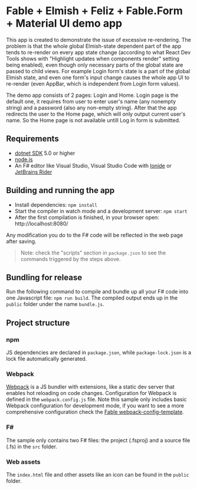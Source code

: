 # Fable + Elmish + Feliz + Fable.Form + Material UI demo app

This app is created to demonstrate the issue of excessive re-rendering. The problem is that the whole global Elmish-state dependent part of the app tends to re-render on every app state change (according to what React Dev Tools shows with "Highlight updates when components render" setting being enabled), even though only necessary parts of the global state are passed to child views. For example Login form's state is a part of the global Elmish state, and even one form's input change causes the whole app UI to re-render (even AppBar, which is independent from Login form values).

The demo app consists of 2 pages: Login and Home. Login page is the default one, it requires from user to enter user's name (any nonempty string) and a password (also any non-empty string). After that the app redirects the user to the Home page, which will only output current user's name. So the Home page is not available untill Log in form is submitted.

## Requirements

* [dotnet SDK](https://www.microsoft.com/net/download/core) 5.0 or higher
* [node.js](https://nodejs.org)
* An F# editor like Visual Studio, Visual Studio Code with [Ionide](http://ionide.io/) or [JetBrains Rider](https://www.jetbrains.com/rider/)

## Building and running the app

* Install dependencies: `npm install`
* Start the compiler in watch mode and a development server: `npm start`
* After the first compilation is finished, in your browser open: http://localhost:8080/

Any modification you do to the F# code will be reflected in the web page after saving.

> Note: check the "scripts" section in `package.json` to see the commands triggered by the steps above.

## Bundling for release

Run the following command to compile and bundle up all your F# code into one Javascript file: `npm run build`. The compiled output ends up in the `public` folder under the name `bundle.js`.

## Project structure

### npm

JS dependencies are declared in `package.json`, while `package-lock.json` is a lock file automatically generated.

### Webpack

[Webpack](https://webpack.js.org) is a JS bundler with extensions, like a static dev server that enables hot reloading on code changes. Configuration for Webpack is defined in the `webpack.config.js` file. Note this sample only includes basic Webpack configuration for development mode, if you want to see a more comprehensive configuration check the [Fable webpack-config-template](https://github.com/fable-compiler/webpack-config-template/blob/master/webpack.config.js).

### F#

The sample only contains two F# files: the project (.fsproj) and a source file (.fs) in the `src` folder.

### Web assets

The `index.html` file and other assets like an icon can be found in the `public` folder.
